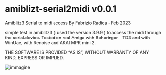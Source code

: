 # amiblizt-serial2midi v0.0.1
Amiblitz3 Serial to midi access
By Fabrizio Radica - Feb 2023

simple test in amiblitz3 (i used the version 3.9.9 ) to access the midi through the serial.device.
Tested on real Amiga with Beheringer - TD3 and with WinUae, with Renoise and AKAI MPK mini 2.

THE SOFTWARE IS PROVIDED “AS IS”, WITHOUT WARRANTY OF ANY KIND, EXPRESS OR IMPLIED.

![immagine](https://user-images.githubusercontent.com/1652242/221226278-8d1632b8-b21f-43b4-9ad3-5d5c7e51dc7e.png)
